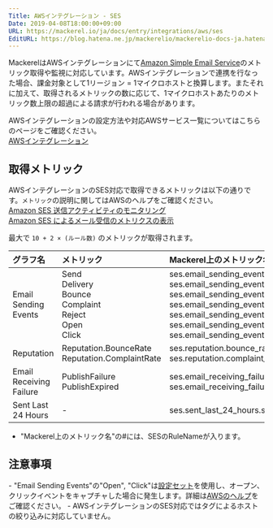 ```yaml
---
Title: AWSインテグレーション - SES
Date: 2019-04-08T18:00:00+09:00
URL: https://mackerel.io/ja/docs/entry/integrations/aws/ses
EditURL: https://blog.hatena.ne.jp/mackerelio/mackerelio-docs-ja.hatenablog.mackerel.io/atom/entry/17680117127020837213
---
```


MackerelはAWSインテグレーションにて<a href="https://aws.amazon.com/jp/ses/" target="_blank">Amazon Simple Email Service</a>のメトリック取得や監視に対応しています。AWSインテグレーションで連携を行なった場合、課金対象として1リージョン = 1マイクロホストと換算します。またそれに加えて、取得されるメトリックの数に応じて、1マイクロホストあたりのメトリック数上限の超過による請求が行われる場合があります。

AWSインテグレーションの設定方法や対応AWSサービス一覧についてはこちらのページをご確認ください。<br>
<a href="https://mackerel.io/ja/docs/entry/integrations/aws">AWSインテグレーション</a>

## 取得メトリック
AWSインテグレーションのSES対応で取得できるメトリックは以下の通りです。`メトリック`の説明に関してはAWSのヘルプをご確認ください。<br><a href="https://docs.aws.amazon.com/ja_jp/ses/latest/DeveloperGuide/monitor-sending-activity.html" target="_blank">Amazon SES 送信アクティビティのモニタリング</a><br><a href="https://docs.aws.amazon.com/ja_jp/ses/latest/DeveloperGuide/receiving-email-metrics.html" target="_blank">Amazon SES によるメール受信のメトリクスの表示</a>

最大で `10 + 2 × (ルール数)` のメトリックが取得されます。

|グラフ名|メトリック|Mackerel上のメトリック名|単位|Statistics|
|:--|:--|:--|:--|:--|
|Email Sending Events|Send<br>Delivery<br>Bounce<br>Complaint<br>Reject<br>Open<br>Click|ses.email_sending_events.send<br>ses.email_sending_events.delivery<br>ses.email_sending_events.bounce<br>ses.email_sending_events.complaint<br>ses.email_sending_events.reject<br>ses.email_sending_events.open<br>ses.email_sending_events.click|integer|Sum|
|Reputation|Reputation.BounceRate<br>Reputation.ComplaintRate|ses.reputation.bounce_rate<br>ses.reputation.complaint_rate|percentage|Average|
|Email Receiving Failure|PublishFailure<br>PublishExpired|ses.email_receiving_failure.#.failure<br>ses.email_receiving_failure.#.expired|integer|Sum|
|Sent Last 24 Hours|-|ses.sent_last_24_hours.sent|integer|-|

- "Mackerel上のメトリック名"の#には、SESのRuleNameが入ります。

<h2 id="notes">注意事項</h2>
- "Email Sending Events"の"Open", "Click"は<a href="https://docs.aws.amazon.com/ja_jp/ses/latest/DeveloperGuide/using-configuration-sets.html" target="_blank">設定セット</a>を使用し、オープン、クリックイベントをキャプチャした場合に発生します。詳細は<a href="https://docs.aws.amazon.com/ja_jp/ses/latest/DeveloperGuide/configure-custom-open-click-domains.html" target="_blank">AWSのヘルプ</a>をご確認ください。
- AWSインテグレーションのSES対応ではタグによるホストの絞り込みに対応していません。

